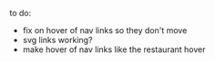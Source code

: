 to do: 
- fix on hover of nav links so they don't move
- svg links working?
- make hover of nav links like the restaurant hover